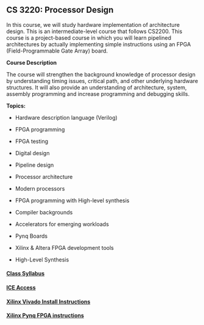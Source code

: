 ## CS 3220: Processor Design 

In this course, we will study hardware implementation of architecture design. This is an intermediate-level course that follows CS2200. This course is a project-based course in which you will learn pipelined architectures by actually implementing simple instructions using an FPGA (Field-Programmable Gate Array) board. 

**Course Description**

 The course will strengthen the background knowledge of processor design by understanding timing issues, critical path, and other underlying hardware structures. It will also provide an understanding of architecture, system, assembly programming and increase programming and debugging skills. 

 **Topics:**

- Hardware description language (Verilog)

- FPGA programming 

- FPGA testing 

- Digital design 

- Pipeline design 

- Processor architecture 

- Modern processors

- FPGA programming with High-level synthesis

- Compiler backgrounds 

- Accelerators for emerging workloads

- Pynq Boards

- Xilinx & Altera FPGA development tools

- High-Level Synthesis 

#### [Class Syllabus](Fall_2022/syllabus.md)

#### [ICE Access](access_vm_steps/access_vm_doc.md)

#### [Xilinx Vivado Install Instructions](Vivado_Installation_Steps/vivado_install_steps.md)

#### [Xilinx Pynq FPGA instructions](access_pynq_boards\access_pynq_doc.md)
